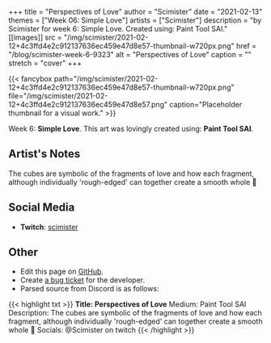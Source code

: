 +++
title =       "Perspectives of Love"
author =      "Scimister"
date =        "2021-02-13"
themes =      ["Week 06: Simple Love"]
artists =     ["Scimister"]
description = "by Scimister for week 6: Simple Love. Created using: Paint Tool SAI."
[[images]]
      src = "/img/scimister/2021-02-12+4c3ffd4e2c912137636ec459e47d8e57-thumbnail-w720px.png"
      href = "/blog/scimister-week-6-9323"
      alt = "Perspectives of Love"
      caption = ""
      stretch = "cover"
+++


{{< fancybox path="/img/scimister/2021-02-12+4c3ffd4e2c912137636ec459e47d8e57-thumbnail-w720px.png" file="/img/scimister/2021-02-12+4c3ffd4e2c912137636ec459e47d8e57.png" caption="Placeholder thumbnail for a visual work." >}}


Week 6: **Simple Love**. This art was lovingly created using: **Paint Tool SAI**.

## Artist's Notes

The cubes are symbolic of the fragments of love and how each fragment, although individually 'rough-edged' can together create a smooth whole 🙂

## Social Media

- **Twitch**: <a href='https://twitch.tv/scimister' target='_blank'>scimister</a>

## Other

- Edit this page on [GitHub](https://github.com/teaminkling/web-refresh/edit/main/content/blog/scimister-week-6-9323.md).
- Create [a bug ticket](https://github.com/teaminkling/web-refresh/issues/new?assignees=&labels=bug&template=problem-report.md&title=) for the developer.
- Parsed source from Discord is as follows:

{{< highlight txt >}}
**Title: Perspectives of Love**
Medium: Paint Tool SAI
Description: The cubes are symbolic of the fragments of love and how each fragment, although individually 'rough-edged' can together create a smooth whole 🙂 
Socials: @Scimister on twitch
{{< /highlight >}}